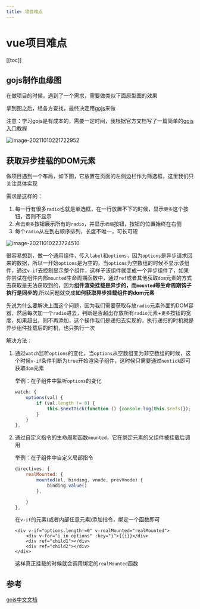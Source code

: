 ```yaml
---
title: 项目难点
---
```


# vue项目难点

[[toc]]

## gojs制作血缘图

在做项目的时候，遇到了一个需求，需要做类似下面原型图的效果

拿到图之后，经各方查找，最终决定用[gojs](https://gojs.net.cn/learn/index.html)来做

注意：学习gojs是有成本的，需要一定时间，我根据官方文档写了一篇简单的[gojs入门教程](/technology/extension/gojs入门.md )


![image-20211010221722952](../../.vuepress/public../.vuepress/public/images/image-20211010221722952.png)



## 获取异步挂载的DOM元素

做项目遇到一个布局，如下图，它放置在页面的左侧边栏作为筛选框，这里我们只关注具体实现

需求是这样的：

1. 每一行有很多`radio`也就是单选框，在一行放置不下的时候，显示`更多`这个按钮，否则不显示
2. 点击`更多`按钮展示所有的`radio`，并显示`收缩`按钮，按钮的位置始终在右侧
3. 每个`radio`从左到右顺序排列，长度不唯一，可长可短

![image-20211010223724510](../../.vuepress/public../.vuepress/public/images/image-20211010223724510.png)

很容易想到，做一个通用组件，传入`label`和`options`，因为`options`是异步请求回来的数据，所以一开始`options`是为空的，当`options`为空数组的时候不显示该组件，通过`v-if`去控制显示整个组件，这样子该组件就变成一个异步组件了，如果你尝试在组件内部`mounted`生命周期函数中，通过`ref`或者其他获取`dom`元素的方式去获取是无法获取到的，因为**组件渲染挂载是异步的，而`mounted`等生命周期钩子执行是同步的**,所以问题就变成**如何获取异步挂载组件的dom元素**

先说为什么要解决上面这个问题，因为我们需要获取存放`radio`元素外面的DOM容器，然后每次加一个`radio`进去，判断是否超出存放所有`radio`元素+`更多`按钮的宽度，如果超出，则不再添加，这个操作我们是递归去实现的，执行递归的时机就是异步组件挂载后的时机，也只执行一次

解决方法：

1. 通过`watch`监听`options`的变化，当`options`从空数组变为非空数组的时候，这个时候`v-if`条件判断为`true`开始渲染子组件，这时候只需要通过`nextick`即可获取`dom`元素

   举例：在子组件中监听`options`的变化

   ```js
   watch: {
       options(val) {
           if (val.length != 0) {
               this.$nextTick(function () {console.log(this.$refs)});
           }
       }
   },
   ```

2. 通过自定义指令的生命周期函数`mounted`，它在绑定元素的父组件被挂载后调用

   举例：在子组件中自定义局部指令

   ```js
   directives: {
       realMounted: {
           mounted(el, binding, vnode, prevVnode) {
               binding.value()
           },
   
       }
   },
   ```

   在`v-if`的元素(或者内部任意元素)添加指令，绑定一个函数即可

   ```vue
   <div v-if="options.length!=0" v-realMounted="realMounted">
       <div v-for="i in options" :key="i">{{i}}</div>
       <div ref="child1"></div>
       <div ref="child2"></div>
   </div>
   ```

   这样真正挂载的时候就会调用绑定的`realMounted`函数

## 参考

[gojs中文文档](https://gojs.net.cn/api/index.html)

